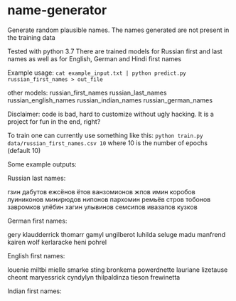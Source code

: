 # name-generator
Generate random plausible names. The names generated are not present in the training data

Tested with python 3.7
There are trained models for Russian first and last names as
well as for English, German and Hindi first names

Example usage:
`cat example_input.txt | python predict.py russian_first_names > out_file`

other models:
russian_first_names
russian_last_names
russian_english_names
russian_indian_names
russian_german_names

Disclaimer: code is bad, hard to customize without ugly hacking. It is a project for fun in the end, right?

To train one can currently use something like this:
`python train.py data/russian_first_names.csv 10`
where 10 is the number of epochs (default 10)

Some example outputs:

Russian last names:

гзин
дабутов
ежсёнов
ётов
ванзомионов
жпов
имин
коробов
луиниконов
минирюдов
нипонов
пархомин
ремьёв
стров
тобонов
завромков
улёбин
хагин
улывинов
семсипов
ивазапов
кузков

German first names:

gery
klaudderrick
thomarr
gamyl
ungilberot
luhilda
seluge
madu
manfrend
kairen
wolf
kerlaracke
heni
pohrel

English first names:

louenie
miltbi
mielle
smarke
sting
bronkema
powerdnette
lauriane
lizetause
cheont
maryessrick
cyndylyn
thilpaldinza
tieson
frewinetta

Indian first names:


